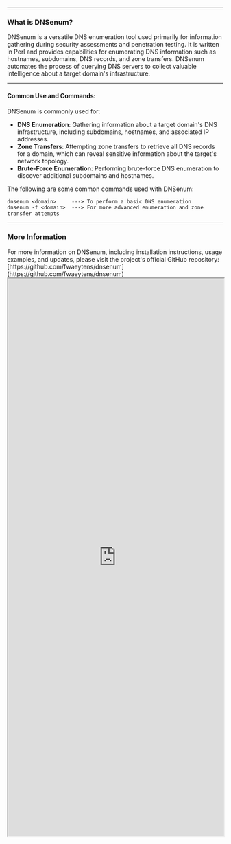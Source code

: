 --- ---
<h3>What is DNSenum?</h3>

DNSenum is a versatile DNS enumeration tool used primarily for information gathering during security assessments and penetration testing. It is written in Perl and provides capabilities for enumerating DNS information such as hostnames, subdomains, DNS records, and zone transfers. DNSenum automates the process of querying DNS servers to collect valuable intelligence about a target domain's infrastructure.

---
<h4>Common Use and Commands:</h4>

DNSenum is commonly used for:

- **DNS Enumeration**: Gathering information about a target domain's DNS infrastructure, including subdomains, hostnames, and associated IP addresses.
- **Zone Transfers**: Attempting zone transfers to retrieve all DNS records for a domain, which can reveal sensitive information about the target's network topology.
- **Brute-Force Enumeration**: Performing brute-force DNS enumeration to discover additional subdomains and hostnames.

The following are some common commands used with DNSenum:
```
dnsenum <domain>     ---> To perform a basic DNS enumeration
dnsenum -f <domain>  ---> For more advanced enumeration and zone transfer attempts
```

---
<h3>More Information</h3>
For more information on DNSenum, including installation instructions, usage examples, and updates, please visit the project's official GitHub repository: [https://github.com/fwaeytens/dnsenum](https://github.com/fwaeytens/dnsenum)

<iframe src="https://github.com/fwaeytens/dnsenum" width="100%" height="1300"></iframe>